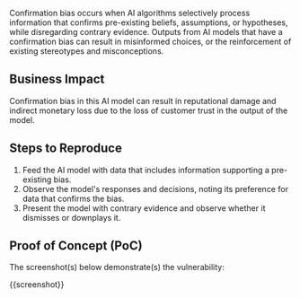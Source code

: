Confirmation bias occurs when AI algorithms selectively process information that confirms pre-existing beliefs, assumptions, or hypotheses, while disregarding contrary evidence. Outputs from AI models that have a confirmation bias can result in misinformed choices, or the reinforcement of existing stereotypes and misconceptions.

## Business Impact

Confirmation bias in this AI model can result in reputational damage and indirect monetary loss due to the loss of customer trust in the output of the model.

## Steps to Reproduce

1. Feed the AI model with data that includes information supporting a pre-existing bias.
1. Observe the model's responses and decisions, noting its preference for data that confirms the bias.
1. Present the model with contrary evidence and observe whether it dismisses or downplays it.

## Proof of Concept (PoC)

The screenshot(s) below demonstrate(s) the vulnerability:

{{screenshot}}
